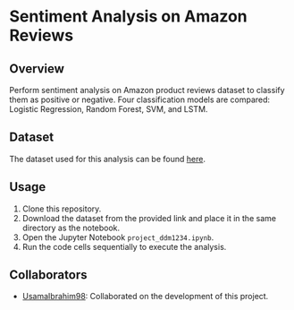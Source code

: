 # Sentiment Analysis on Amazon Reviews

## Overview
Perform sentiment analysis on Amazon product reviews dataset to classify them as positive or negative. Four classification models are compared: Logistic Regression, Random Forest, SVM, and LSTM.

## Dataset
The dataset used for this analysis can be found [here](https://www.kaggle.com/datasets/arhamrumi/amazon-product-reviews).

## Usage
1. Clone this repository.
2. Download the dataset from the provided link and place it in the same directory as the notebook.
3. Open the Jupyter Notebook `project_ddm1234.ipynb`.
4. Run the code cells sequentially to execute the analysis.

## Collaborators
- [UsamaIbrahim98](https://github.com/UsamaIbrahim98): Collaborated on the development of this project.
